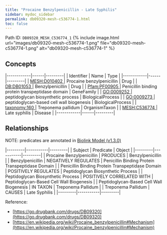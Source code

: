 ```yaml
---
title: "Procaine Benzylpenicillin - Late Syphilis"
sidebar: mydoc_sidebar
permalink: db09320-mesh-c536774-1.html
toc: false 
---
```



Path ID: `DB09320_MESH_C536774_1`
{% include image.html url="images/db09320-mesh-c536774-1.png" file="db09320-mesh-c536774-1.png" alt="db09320-mesh-c536774-1" %}

## Concepts

|------------|------|---------|
| Identifier | Name | Type    |
|------------|------|---------|
| <a href="https://identifiers.org/MESH:D010402">MESH:D010402 </a> | Procaine benzylpenicillin | Drug |
| <a href="https://identifiers.org/DB:DB01053">DB:DB01053 </a> | Benzylpenicillin | Drug |
| <a href="https://identifiers.org/Pfam:PF00905">Pfam:PF00905 </a> | Penicillin binding protein transpeptidase domain | GeneFamily |
| <a href="https://identifiers.org/GO:0009252">GO:0009252 </a> | peptidoglycan biosynthetic process | BiologicalProcess |
| <a href="https://identifiers.org/GO:0009273">GO:0009273 </a> | peptidoglycan-based cell wall biogenesis | BiologicalProcess |
| <a href="https://identifiers.org/taxonomy:160">taxonomy:160 </a> | Treponema pallidum | OrganismTaxon |
| <a href="https://identifiers.org/MESH:C536774">MESH:C536774 </a> | Late syphilis | Disease |
|------------|------|---------|

## Relationships


NOTE: predicates are annotated in <a href="https://github.com/biolink/biolink-model/releases/tag/v1.3.0">Biolink Model (v1.3.0)</a>

|---------|-----------|---------|
| Subject | Predicate | Object  |
|---------|-----------|---------|
| Procaine Benzylpenicillin | PRODUCES | Benzylpenicillin |
| Benzylpenicillin | NEGATIVELY REGULATES | Penicillin Binding Protein Transpeptidase Domain |
| Penicillin Binding Protein Transpeptidase Domain | POSITIVELY REGULATES | Peptidoglycan Biosynthetic Process |
| Peptidoglycan Biosynthetic Process | POSITIVELY CORRELATED WITH | Peptidoglycan-Based Cell Wall Biogenesis |
| Peptidoglycan-Based Cell Wall Biogenesis | IN TAXON | Treponema Pallidum |
| Treponema Pallidum | CAUSES | Late Syphilis |
|---------|-----------|---------|

Reference: 
  - [https://go.drugbank.com/drugs/DB09320](https://go.drugbank.com/drugs/DB09320)
  - [https://en.wikipedia.org/wiki/Procaine_benzylpenicillin#Mechanism](https://en.wikipedia.org/wiki/Procaine_benzylpenicillin#Mechanism)
